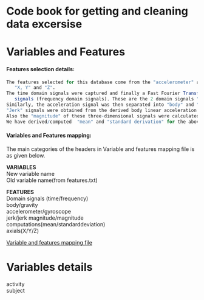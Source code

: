 Code book for getting and cleaning data excersise
==========

Variables and Features
==========
#### Features selection details:
```R
The features selected for this database come from the "accelerometer" and "gyroscopic" with 3-axial raw signals 
   "X, Y" and "Z".
The time domain signals were captured and finally a Fast Fourier Transform (FFT) was applied to some of these 
   signals (frequency domain signals). These are the 2 domain signals "time" and "frequency".
Similarly, the acceleration signal was then separated into "body" and "gravity" acceleration signals.
"Jerk" signals were obtained from the derived body linear acceleration and angular velocity.
Also the "magnitude" of these three-dimensional signals were calculated using the Euclidean norm.
We have derived/computed  "mean" and "standard derivation" for the above signal combinations.
```

#### Variables and Features mapping:   
The main categories of the headers in Variable and features mapping file is as given below.  
  
**VARIABLES**  
New variable name  
Old variable name(from features.txt)  
  
**FEATURES**  
Domain signals (time/frequency)  
body/gravity  
accelerometer/gyroscope  
jerk/jerk magnitude/magnitude  
computations(mean/standarddeviation)  
axials(X/Y/Z)  
  
[Variable and features mapping file](https://github.com/ambikasam/coursera/blob/master/data-analysis/03-getting-and-cleaning-data/project/variables-features-mapping.csv)


Variables details
==========

activity  
subject  
